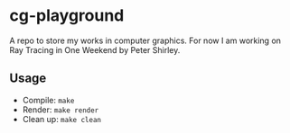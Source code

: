 # cg-playground
A repo to store my works in computer graphics. 
For now I am working on Ray Tracing in One Weekend by Peter Shirley.

## Usage
 * Compile: `make`
 * Render: `make render`
 * Clean up: `make clean`